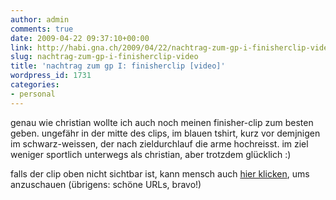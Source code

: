 ```yaml
---
author: admin
comments: true
date: 2009-04-22 09:37:10+00:00
link: http://habi.gna.ch/2009/04/22/nachtrag-zum-gp-i-finisherclip-video/
slug: nachtrag-zum-gp-i-finisherclip-video
title: 'nachtrag zum gp I: finisherclip [video]'
wordpress_id: 1731
categories:
- personal
---
```




genau wie christian wollte ich auch noch meinen finisher-clip zum besten geben. ungefähr in der mitte des clips, im blauen tshirt, kurz vor demjnigen im schwarz-weissen, der nach zieldurchlauf die arme hochreisst. im ziel weniger sportlich unterwegs als christian, aber trotzdem glücklich :)

falls der clip oben nicht sichtbar ist, kann mensch auch [hier klicken](http://www.migros-finisherclip.ch/en/previews/index/37/1190), ums anzuschauen (übrigens: schöne URLs, bravo!)
